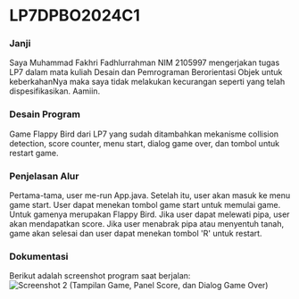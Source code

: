 # LP7DPBO2024C1

### Janji
Saya Muhammad Fakhri Fadhlurrahman NIM 2105997 mengerjakan tugas LP7 dalam mata kuliah Desain dan Pemrograman Berorientasi Objek untuk keberkahanNya maka saya tidak melakukan kecurangan seperti yang telah dispesifikasikan. Aamiin.

### Desain Program
Game Flappy Bird dari LP7 yang sudah ditambahkan mekanisme collision detection, score counter, menu start, dialog game over, dan tombol untuk restart game.

### Penjelasan Alur
Pertama-tama, user me-run App.java. Setelah itu, user akan masuk ke menu game start. User dapat menekan tombol game start untuk memulai game. Untuk gamenya merupakan Flappy Bird. Jika user dapat melewati pipa, user akan mendapatkan score. Jika user menabrak pipa atau menyentuh tanah, game akan selesai dan user dapat menekan tombol 'R' untuk restart.

### Dokumentasi
Berikut adalah screenshot program saat berjalan:<br>
![Screenshot 2 (Tampilan Game, Panel Score, dan Dialog Game Over)](https://github.com/TheRealF6/LP7DPBO2024C1/assets/119662753/dc3b551a-9111-4e4d-8c96-a3aa13b2feb3)

